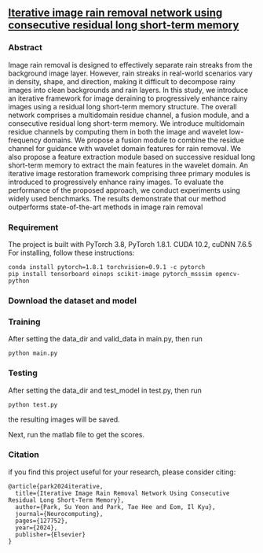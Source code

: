 ## [Iterative image rain removal network using consecutive residual long short-term memory](https://doi.org/10.1016/j.neucom.2024.127752)

### Abstract
Image rain removal is designed to effectively separate rain streaks from the background image layer. However, 
rain streaks in real-world scenarios vary in density, shape, and direction, making it difficult to decompose rainy 
images into clean backgrounds and rain layers. In this study, we introduce an iterative framework for image 
deraining to progressively enhance rainy images using a residual long short-term memory structure. The overall 
network comprises a multidomain residue channel, a fusion module, and a consecutive residual long short-term 
memory. We introduce multidomain residue channels by computing them in both the image and wavelet low- 
frequency domains. We propose a fusion module to combine the residue channel for guidance with wavelet 
domain features for rain removal. We also propose a feature extraction module based on successive residual long 
short-term memory to extract the main features in the wavelet domain. An iterative image restoration framework 
comprising three primary modules is introduced to progressively enhance rainy images. To evaluate the performance of the proposed approach, we conduct experiments using widely used benchmarks. The results 
demonstrate that our method outperforms state-of-the-art methods in image rain removal

### Requirement
The project is built with PyTorch 3.8, PyTorch 1.8.1. CUDA 10.2, cuDNN 7.6.5 For installing, follow these instructions:
~~~
conda install pytorch=1.8.1 torchvision=0.9.1 -c pytorch
pip install tensorboard einops scikit-image pytorch_msssim opencv-python
~~~

### Download the dataset and model

### Training

After setting the data_dir and valid_data in main.py, then run

~~~
python main.py
~~~

### Testing
After setting the data_dir and test_model in test.py, then run
~~~
python test.py
~~~

the resulting images will be saved.

Next, run the matlab file to get the scores.

### Citation
if you find this project useful for your research, please consider citing:
~~~
@article{park2024iterative,
  title={Iterative Image Rain Removal Network Using Consecutive Residual Long Short-Term Memory},
  author={Park, Su Yeon and Park, Tae Hee and Eom, Il Kyu},
  journal={Neurocomputing},
  pages={127752},
  year={2024},
  publisher={Elsevier}
}
~~~




